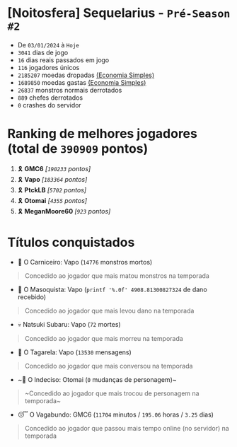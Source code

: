 # [Noitosfera] Sequelarius - `Pré-Season #2`
- De `03/01/2024` à `Hoje`
- `3041` dias de jogo
- `16` dias reais passados em jogo
- `116` jogadores únicos
- `2185207` moedas dropadas [(Economia Simples)](https://github.com/otomay/Economia-Simples)
- `1689850` moedas gastas [(Economia Simples)](https://github.com/otomay/Economia-Simples)
- `26837` monstros normais derrotados
- `889` chefes derrotados
- `0` crashes do servidor

# Ranking de melhores jogadores (total de `390909` pontos)
1. 🎗️ **GMC6** *[`190233` pontos]*
2. 🎗️ **Vapo** *[`183364` pontos]*
3. 🎗️ **PtckLB** *[`5702` pontos]*
4. 🎗️ **Otomai** *[`4355` pontos]*
5. 🎗️ **MeganMoore60** *[`923` pontos]*

# Títulos conquistados
- 👹 O Carniceiro: Vapo (`14776` monstros mortos)
> Concedido ao jogador que mais matou monstros na temporada
- 🥵 O Masoquista: Vapo (`printf '%.0f' 4908.81300827324` de dano recebido)
> Concedido ao jogador que mais levou dano na temporada
- 💀 Natsuki Subaru: Vapo (`72` mortes)
> Concedido ao jogador que mais morreu na temporada
- 🦜 O Tagarela: Vapo (`13530` mensagens)
> Concedido ao jogador que mais conversou na temporada
- ~🤔 O Indeciso: Otomai (`0` mudanças de personagem)~
> ~Concedido ao jogador que mais trocou de personagem na temporada~
- 😴 O Vagabundo: GMC6 (`11704` minutos / `195.06` horas / `3.25` dias)
> Concedido ao jogador que passou mais tempo online (no servidor) na temporada
